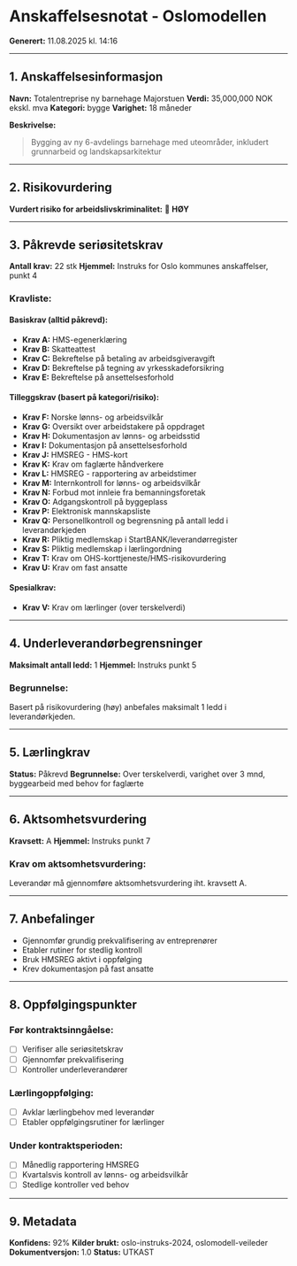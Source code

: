 # Anskaffelsesnotat - Oslomodellen

**Generert:** 11.08.2025 kl. 14:16

---

## 1. Anskaffelsesinformasjon

**Navn:** Totalentreprise ny barnehage Majorstuen
**Verdi:** 35,000,000 NOK ekskl. mva
**Kategori:** bygge
**Varighet:** 18 måneder

**Beskrivelse:**
> Bygging av ny 6-avdelings barnehage med uteområder, inkludert grunnarbeid og landskapsarkitektur

---

## 2. Risikovurdering

**Vurdert risiko for arbeidslivskriminalitet:** 🔴 **HØY**

---

## 3. Påkrevde seriøsitetskrav

**Antall krav:** 22 stk
**Hjemmel:** Instruks for Oslo kommunes anskaffelser, punkt 4

### Kravliste:

#### Basiskrav (alltid påkrevd):

- **Krav A:** HMS-egenerklæring
- **Krav B:** Skatteattest
- **Krav C:** Bekreftelse på betaling av arbeidsgiveravgift
- **Krav D:** Bekreftelse på tegning av yrkesskadeforsikring
- **Krav E:** Bekreftelse på ansettelsesforhold

#### Tilleggskrav (basert på kategori/risiko):

- **Krav F:** Norske lønns- og arbeidsvilkår
- **Krav G:** Oversikt over arbeidstakere på oppdraget
- **Krav H:** Dokumentasjon av lønns- og arbeidsstid
- **Krav I:** Dokumentasjon på ansettelsesforhold
- **Krav J:** HMSREG - HMS-kort
- **Krav K:** Krav om faglærte håndverkere
- **Krav L:** HMSREG - rapportering av arbeidstimer
- **Krav M:** Internkontroll for lønns- og arbeidsvilkår
- **Krav N:** Forbud mot innleie fra bemanningsforetak
- **Krav O:** Adgangskontroll på byggeplass
- **Krav P:** Elektronisk mannskapsliste
- **Krav Q:** Personellkontroll og begrensning på antall ledd i leverandørkjeden
- **Krav R:** Pliktig medlemskap i StartBANK/leverandørregister
- **Krav S:** Pliktig medlemskap i lærlingordning
- **Krav T:** Krav om OHS-korttjeneste/HMS-risikovurdering
- **Krav U:** Krav om fast ansatte

#### Spesialkrav:
- **Krav V:** Krav om lærlinger (over terskelverdi)

---

## 4. Underleverandørbegrensninger

**Maksimalt antall ledd:** 1
**Hjemmel:** Instruks punkt 5

### Begrunnelse:
Basert på risikovurdering (høy) anbefales maksimalt 1 ledd i leverandørkjeden.

---

## 5. Lærlingkrav

**Status:** Påkrevd
**Begrunnelse:** Over terskelverdi, varighet over 3 mnd, byggearbeid med behov for faglærte

---

## 6. Aktsomhetsvurdering

**Kravsett:** A
**Hjemmel:** Instruks punkt 7

### Krav om aktsomhetsvurdering:
Leverandør må gjennomføre aktsomhetsvurdering iht. kravsett A.

---

## 7. Anbefalinger

- Gjennomfør grundig prekvalifisering av entreprenører
- Etabler rutiner for stedlig kontroll
- Bruk HMSREG aktivt i oppfølging
- Krev dokumentasjon på fast ansatte

---

## 8. Oppfølgingspunkter

### Før kontraktsinngåelse:
- [ ] Verifiser alle seriøsitetskrav
- [ ] Gjennomfør prekvalifisering
- [ ] Kontroller underleverandører

### Lærlingoppfølging:
- [ ] Avklar lærlingbehov med leverandør
- [ ] Etabler oppfølgingsrutiner for lærlinger

### Under kontraktsperioden:
- [ ] Månedlig rapportering HMSREG
- [ ] Kvartalsvis kontroll av lønns- og arbeidsvilkår
- [ ] Stedlige kontroller ved behov

---

## 9. Metadata

**Konfidens:** 92%
**Kilder brukt:** oslo-instruks-2024, oslomodell-veileder
**Dokumentversjon:** 1.0
**Status:** UTKAST